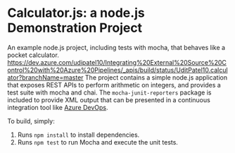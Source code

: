 Calculator.js: a node.js Demonstration Project
==============================================
An example node.js project, including tests with mocha, that behaves like
a pocket calculator.
https://dev.azure.com/udipatel10/Integrating%20External%20Source%20Control%20with%20Azure%20Pipelines/_apis/build/status/UditPatel10.calculator?branchName=master
The project contains a simple node.js application that exposes REST APIs
to perform arithmetic on integers, and provides a test suite with mocha
and chai.  The `mocha-junit-reporters` package is included to provide XML
output that can be presented in a continuous integration tool like
[Azure DevOps](https://azure.com/devops).

To build, simply:

1. Runs `npm install` to install dependencies.
2. Runs `npm test` to run Mocha and execute the unit tests.

